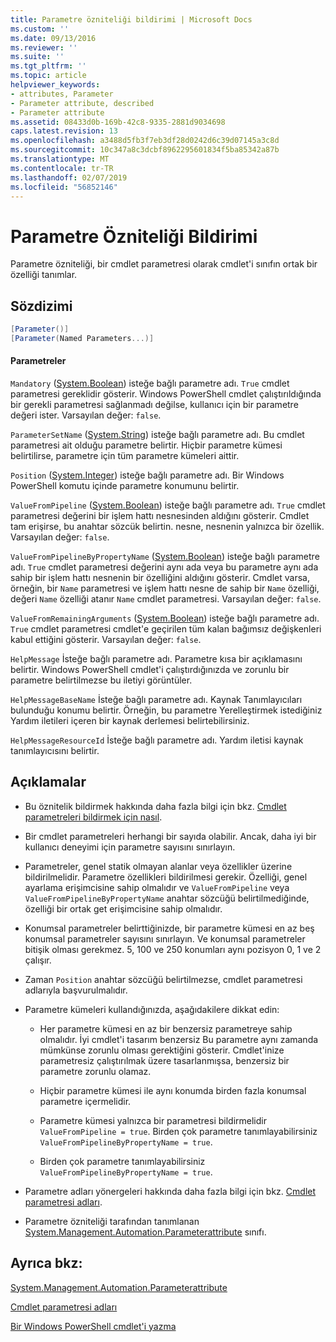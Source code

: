 ```yaml
---
title: Parametre özniteliği bildirimi | Microsoft Docs
ms.custom: ''
ms.date: 09/13/2016
ms.reviewer: ''
ms.suite: ''
ms.tgt_pltfrm: ''
ms.topic: article
helpviewer_keywords:
- attributes, Parameter
- Parameter attribute, described
- Parameter attribute
ms.assetid: 08433d0b-169b-42c8-9335-2881d9034698
caps.latest.revision: 13
ms.openlocfilehash: a3488d5fb3f7eb3df28d0242d6c39d07145a3c8d
ms.sourcegitcommit: 10c347a8c3dcbf8962295601834f5ba85342a87b
ms.translationtype: MT
ms.contentlocale: tr-TR
ms.lasthandoff: 02/07/2019
ms.locfileid: "56852146"
---
```

# <a name="parameter-attribute-declaration"></a>Parametre Özniteliği Bildirimi

Parametre özniteliği, bir cmdlet parametresi olarak cmdlet'i sınıfın ortak bir özelliği tanımlar.

## <a name="syntax"></a>Sözdizimi

```csharp
[Parameter()]
[Parameter(Named Parameters...)]
```

#### <a name="parameters"></a>Parametreler

`Mandatory` ([System.Boolean](/dotnet/api/System.Boolean)) isteğe bağlı parametre adı. `True` cmdlet parametresi gereklidir gösterir. Windows PowerShell cmdlet çalıştırıldığında bir gerekli parametresi sağlanmadı değilse, kullanıcı için bir parametre değeri ister. Varsayılan değer: `false`.

`ParameterSetName` ([System.String](/dotnet/api/System.String)) isteğe bağlı parametre adı. Bu cmdlet parametresi ait olduğu parametre belirtir. Hiçbir parametre kümesi belirtilirse, parametre için tüm parametre kümeleri aittir.

`Position` ([System.Integer](/dotnet/api/System.Integer)) isteğe bağlı parametre adı. Bir Windows PowerShell komutu içinde parametre konumunu belirtir.

`ValueFromPipeline` ([System.Boolean](/dotnet/api/System.Boolean)) isteğe bağlı parametre adı. `True` cmdlet parametresi değerini bir işlem hattı nesnesinden aldığını gösterir. Cmdlet tam erişirse, bu anahtar sözcük belirtin. nesne, nesnenin yalnızca bir özellik. Varsayılan değer: `false`.

`ValueFromPipelineByPropertyName` ([System.Boolean](/dotnet/api/System.Boolean)) isteğe bağlı parametre adı. `True` cmdlet parametresi değerini aynı ada veya bu parametre aynı ada sahip bir işlem hattı nesnenin bir özelliğini aldığını gösterir. Cmdlet varsa, örneğin, bir `Name` parametresi ve işlem hattı nesne de sahip bir `Name` özelliği, değeri `Name` özelliği atanır `Name` cmdlet parametresi. Varsayılan değer: `false`.

`ValueFromRemainingArguments` ([System.Boolean](/dotnet/api/System.Boolean)) isteğe bağlı parametre adı. `True` cmdlet parametresi cmdlet'e geçirilen tüm kalan bağımsız değişkenleri kabul ettiğini gösterir. Varsayılan değer: `false`.

`HelpMessage` İsteğe bağlı parametre adı. Parametre kısa bir açıklamasını belirtir. Windows PowerShell cmdlet'i çalıştırdığınızda ve zorunlu bir parametre belirtilmezse bu iletiyi görüntüler.

`HelpMessageBaseName` İsteğe bağlı parametre adı. Kaynak Tanımlayıcıları bulunduğu konumu belirtir. Örneğin, bu parametre Yerelleştirmek istediğiniz Yardım iletileri içeren bir kaynak derlemesi belirtebilirsiniz.

`HelpMessageResourceId` İsteğe bağlı parametre adı. Yardım iletisi kaynak tanımlayıcısını belirtir.

## <a name="remarks"></a>Açıklamalar

- Bu öznitelik bildirmek hakkında daha fazla bilgi için bkz. [Cmdlet parametreleri bildirmek için nasıl](./how-to-declare-cmdlet-parameters.md).

- Bir cmdlet parametreleri herhangi bir sayıda olabilir. Ancak, daha iyi bir kullanıcı deneyimi için parametre sayısını sınırlayın.

- Parametreler, genel statik olmayan alanlar veya özellikler üzerine bildirilmelidir. Parametre özellikleri bildirilmesi gerekir. Özelliği, genel ayarlama erişimcisine sahip olmalıdır ve `ValueFromPipeline` veya `ValueFromPipelineByPropertyName` anahtar sözcüğü belirtilmediğinde, özelliği bir ortak get erişimcisine sahip olmalıdır.

- Konumsal parametreler belirttiğinizde, bir parametre kümesi en az beş konumsal parametreler sayısını sınırlayın. Ve konumsal parametreler bitişik olması gerekmez. 5, 100 ve 250 konumları aynı pozisyon 0, 1 ve 2 çalışır.

- Zaman `Position` anahtar sözcüğü belirtilmezse, cmdlet parametresi adlarıyla başvurulmalıdır.

- Parametre kümeleri kullandığınızda, aşağıdakilere dikkat edin:

    - Her parametre kümesi en az bir benzersiz parametreye sahip olmalıdır. İyi cmdlet'i tasarım benzersiz Bu parametre aynı zamanda mümkünse zorunlu olması gerektiğini gösterir. Cmdlet'inize parametresiz çalıştırılmak üzere tasarlanmışsa, benzersiz bir parametre zorunlu olamaz.

    - Hiçbir parametre kümesi ile aynı konumda birden fazla konumsal parametre içermelidir.

    - Parametre kümesi yalnızca bir parametresi bildirmelidir `ValueFromPipeline = true`. Birden çok parametre tanımlayabilirsiniz `ValueFromPipelineByPropertyName = true`.

    - Birden çok parametre tanımlayabilirsiniz `ValueFromPipelineByPropertyName = true`.

- Parametre adları yönergeleri hakkında daha fazla bilgi için bkz. [Cmdlet parametresi adları](standard-cmdlet-parameter-names-and-types.md).

- Parametre özniteliği tarafından tanımlanan [System.Management.Automation.Parameterattribute](/dotnet/api/System.Management.Automation.ParameterAttribute) sınıfı.

## <a name="see-also"></a>Ayrıca bkz:

[System.Management.Automation.Parameterattribute](/dotnet/api/System.Management.Automation.ParameterAttribute)

[Cmdlet parametresi adları](standard-cmdlet-parameter-names-and-types.md)

[Bir Windows PowerShell cmdlet'i yazma](./writing-a-windows-powershell-cmdlet.md)
